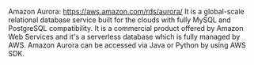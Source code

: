 Amazon Aurora: https://aws.amazon.com/rds/aurora/
It is a global-scale relational database service built for the clouds with fully MySQL 
and PostgreSQL compatibility. It is a commercial product offered by Amazon Web Services and it's a serverless database which is fully managed by AWS. Amazon Aurora can be accessed via Java or Python by using AWS SDK.
